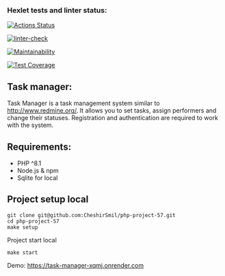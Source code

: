 ### Hexlet tests and linter status:
[![Actions Status](https://github.com/CheshirSmil/php-project-57/actions/workflows/hexlet-check.yml/badge.svg)](https://github.com/CheshirSmil/php-project-57/actions)

[![linter-check](https://github.com/CheshirSmil/php-project-57/actions/workflows/lint-test-check.yml/badge.svg)](https://github.com/CheshirSmil/php-project-57/actions/workflows/lint-test-check.yml)


[![Maintainability](https://api.codeclimate.com/v1/badges/5cc89905a0fca8a4a026/maintainability)](https://codeclimate.com/github/CheshirSmil/php-project-57/maintainability)


[![Test Coverage](https://api.codeclimate.com/v1/badges/5cc89905a0fca8a4a026/test_coverage)](https://codeclimate.com/github/CheshirSmil/php-project-57/test_coverage)

## Task manager:
Task Manager is a task management system similar to http://www.redmine.org/.
It allows you to set tasks, assign performers and change their statuses. Registration and authentication are required to work with the system.

## Requirements:


- PHP ^8.1
- Node.js & npm
- Sqlite for local

## Project setup local

```shell
git clone git@github.com:CheshirSmil/php-project-57.git
cd php-project-57
make setup
```
Project start local

```shell
make start
```

Demo: https://task-manager-xqmj.onrender.com
